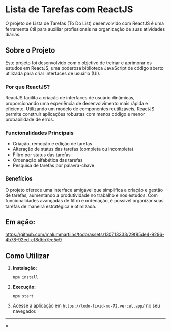 

# Lista de Tarefas com ReactJS

O projeto de Lista de Tarefas (To Do List) desenvolvido com ReactJS é uma ferramenta útil para auxiliar profissionais na organização de suas atividades diárias.

## Sobre o Projeto

Este projeto foi desenvolvido com o objetivo de treinar e aprimorar os estudos em ReactJS, uma poderosa biblioteca JavaScript de código aberto utilizada para criar interfaces de usuário (UI).

### Por que ReactJS?

ReactJS facilita a criação de interfaces de usuário dinâmicas, proporcionando uma experiência de desenvolvimento mais rápida e eficiente. Utilizando um modelo de componentes reutilizáveis, ReactJS permite construir aplicações robustas com menos código e menor probabilidade de erros.

### Funcionalidades Principais

- Criação, remoção e edição de tarefas
- Alteração de status das tarefas (completa ou incompleta)
- Filtro por status das tarefas
- Ordenação alfabética das tarefas
- Pesquisa de tarefas por palavra-chave

### Benefícios

O projeto oferece uma interface amigável que simplifica a criação e gestão de tarefas, aumentando a produtividade no trabalho e nos estudos. Com funcionalidades avançadas de filtro e ordenação, é possível organizar suas tarefas de maneira estratégica e otimizada.

## Em ação:
https://github.com/malummartiins/todo/assets/130713333/29f85de4-9296-4b78-92ed-cf8dbb7ee5c9

## Como Utilizar

1. **Instalação:**
   ```
   npm install
   ```

2. **Execução:**
   ```
   npm start
   ```

3. Acesse a aplicação em `https://todo-livid-mu-72.vercel.app/` no seu navegador.

---

=
